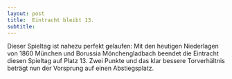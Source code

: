 ```yaml
---
layout: post
title:  Eintracht bleibt 13.
subtitle:  
---
```


Dieser Spieltag ist nahezu perfekt gelaufen: Mit den heutigen Niederlagen von 1860 München und Borussia Mönchengladbach beendet die Eintracht diesen Spieltag auf Platz 13. Zwei Punkte und das klar bessere Torverhältnis beträgt nun der Vorsprung auf einen Abstiegsplatz.


